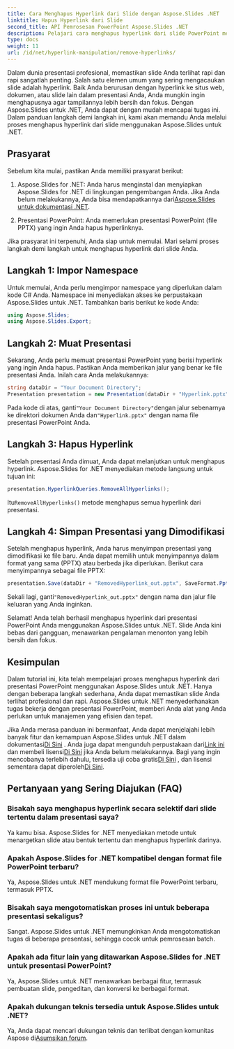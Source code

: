 ```yaml
---
title: Cara Menghapus Hyperlink dari Slide dengan Aspose.Slides .NET
linktitle: Hapus Hyperlink dari Slide
second_title: API Pemrosesan PowerPoint Aspose.Slides .NET
description: Pelajari cara menghapus hyperlink dari slide PowerPoint menggunakan Aspose.Slides untuk .NET. Buat presentasi yang bersih dan profesional.
type: docs
weight: 11
url: /id/net/hyperlink-manipulation/remove-hyperlinks/
---
```


Dalam dunia presentasi profesional, memastikan slide Anda terlihat rapi dan rapi sangatlah penting. Salah satu elemen umum yang sering mengacaukan slide adalah hyperlink. Baik Anda berurusan dengan hyperlink ke situs web, dokumen, atau slide lain dalam presentasi Anda, Anda mungkin ingin menghapusnya agar tampilannya lebih bersih dan fokus. Dengan Aspose.Slides untuk .NET, Anda dapat dengan mudah mencapai tugas ini. Dalam panduan langkah demi langkah ini, kami akan memandu Anda melalui proses menghapus hyperlink dari slide menggunakan Aspose.Slides untuk .NET.

## Prasyarat

Sebelum kita mulai, pastikan Anda memiliki prasyarat berikut:

1.  Aspose.Slides for .NET: Anda harus menginstal dan menyiapkan Aspose.Slides for .NET di lingkungan pengembangan Anda. Jika Anda belum melakukannya, Anda bisa mendapatkannya dari[Aspose.Slides untuk dokumentasi .NET](https://reference.aspose.com/slides/net/).

2. Presentasi PowerPoint: Anda memerlukan presentasi PowerPoint (file PPTX) yang ingin Anda hapus hyperlinknya.

Jika prasyarat ini terpenuhi, Anda siap untuk memulai. Mari selami proses langkah demi langkah untuk menghapus hyperlink dari slide Anda.

## Langkah 1: Impor Namespace

Untuk memulai, Anda perlu mengimpor namespace yang diperlukan dalam kode C# Anda. Namespace ini menyediakan akses ke perpustakaan Aspose.Slides untuk .NET. Tambahkan baris berikut ke kode Anda:

```csharp
using Aspose.Slides;
using Aspose.Slides.Export;
```

## Langkah 2: Muat Presentasi

Sekarang, Anda perlu memuat presentasi PowerPoint yang berisi hyperlink yang ingin Anda hapus. Pastikan Anda memberikan jalur yang benar ke file presentasi Anda. Inilah cara Anda melakukannya:

```csharp
string dataDir = "Your Document Directory";
Presentation presentation = new Presentation(dataDir + "Hyperlink.pptx");
```

 Pada kode di atas, ganti`"Your Document Directory"`dengan jalur sebenarnya ke direktori dokumen Anda dan`"Hyperlink.pptx"` dengan nama file presentasi PowerPoint Anda.

## Langkah 3: Hapus Hyperlink

Setelah presentasi Anda dimuat, Anda dapat melanjutkan untuk menghapus hyperlink. Aspose.Slides for .NET menyediakan metode langsung untuk tujuan ini:

```csharp
presentation.HyperlinkQueries.RemoveAllHyperlinks();
```

 Itu`RemoveAllHyperlinks()` metode menghapus semua hyperlink dari presentasi.

## Langkah 4: Simpan Presentasi yang Dimodifikasi

Setelah menghapus hyperlink, Anda harus menyimpan presentasi yang dimodifikasi ke file baru. Anda dapat memilih untuk menyimpannya dalam format yang sama (PPTX) atau berbeda jika diperlukan. Berikut cara menyimpannya sebagai file PPTX:

```csharp
presentation.Save(dataDir + "RemovedHyperlink_out.pptx", SaveFormat.Pptx);
```

 Sekali lagi, ganti`"RemovedHyperlink_out.pptx"` dengan nama dan jalur file keluaran yang Anda inginkan.

Selamat! Anda telah berhasil menghapus hyperlink dari presentasi PowerPoint Anda menggunakan Aspose.Slides untuk .NET. Slide Anda kini bebas dari gangguan, menawarkan pengalaman menonton yang lebih bersih dan fokus.

## Kesimpulan

Dalam tutorial ini, kita telah mempelajari proses menghapus hyperlink dari presentasi PowerPoint menggunakan Aspose.Slides untuk .NET. Hanya dengan beberapa langkah sederhana, Anda dapat memastikan slide Anda terlihat profesional dan rapi. Aspose.Slides untuk .NET menyederhanakan tugas bekerja dengan presentasi PowerPoint, memberi Anda alat yang Anda perlukan untuk manajemen yang efisien dan tepat.

Jika Anda merasa panduan ini bermanfaat, Anda dapat menjelajahi lebih banyak fitur dan kemampuan Aspose.Slides untuk .NET dalam dokumentasi[Di Sini](https://reference.aspose.com/slides/net/) . Anda juga dapat mengunduh perpustakaan dari[Link ini](https://releases.aspose.com/slides/net/) dan membeli lisensi[Di Sini](https://purchase.aspose.com/buy) jika Anda belum melakukannya. Bagi yang ingin mencobanya terlebih dahulu, tersedia uji coba gratis[Di Sini](https://releases.aspose.com/) , dan lisensi sementara dapat diperoleh[Di Sini](https://purchase.aspose.com/temporary-license/).

## Pertanyaan yang Sering Diajukan (FAQ)

### Bisakah saya menghapus hyperlink secara selektif dari slide tertentu dalam presentasi saya?
Ya kamu bisa. Aspose.Slides for .NET menyediakan metode untuk menargetkan slide atau bentuk tertentu dan menghapus hyperlink darinya.

### Apakah Aspose.Slides for .NET kompatibel dengan format file PowerPoint terbaru?
Ya, Aspose.Slides untuk .NET mendukung format file PowerPoint terbaru, termasuk PPTX.

### Bisakah saya mengotomatiskan proses ini untuk beberapa presentasi sekaligus?
Sangat. Aspose.Slides untuk .NET memungkinkan Anda mengotomatiskan tugas di beberapa presentasi, sehingga cocok untuk pemrosesan batch.

### Apakah ada fitur lain yang ditawarkan Aspose.Slides for .NET untuk presentasi PowerPoint?
Ya, Aspose.Slides untuk .NET menawarkan berbagai fitur, termasuk pembuatan slide, pengeditan, dan konversi ke berbagai format.

### Apakah dukungan teknis tersedia untuk Aspose.Slides untuk .NET?
 Ya, Anda dapat mencari dukungan teknis dan terlibat dengan komunitas Aspose di[Asumsikan forum](https://forum.aspose.com/).